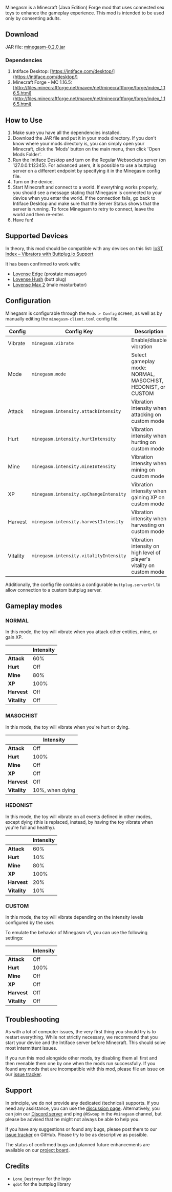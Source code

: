 Minegasm is a Minecraft (Java Edition) Forge mod that uses connected sex toys to enhance the gameplay experience. This mod is intended to be used only by consenting adults.

## Download
JAR file: [minegasm-0.2.0.jar](https://github.com/RainbowVille/minegasm/releases/download/v0.2.0/minegasm-0.2.0.jar)

### Dependencies
1. Intiface Desktop: [https://intiface.com/desktop/](https://intiface.com/desktop/)
2. Minecraft Forge - MC 1.16.5: [http://files.minecraftforge.net/maven/net/minecraftforge/forge/index_1.16.5.html](http://files.minecraftforge.net/maven/net/minecraftforge/forge/index_1.16.5.html)

## How to Use
1. Make sure you have all the dependencies installed.
2. Download the JAR file and put it in your mods directory. If you don't know where your mods directory is, you can simply open your Minecraft, click the 'Mods' button on the main menu, then click 'Open Mods Folder'.
3. Run the Intiface Desktop and turn on the Regular Websockets server (on 127.0.0.1:12345). For advanced users, it is possible to use a buttplug server on a different endpoint by specifying it in the Minegasm config file.
4. Turn on the device.
5. Start Minecraft and connect to a world. If everything works properly, you should see a message stating that Minegasm is connected to your device when you enter the world. If the connection fails, go back to Intiface Desktop and make sure that the Server Status shows that the server is running. To force Minegasm to retry to connect, leave the world and then re-enter.
6. Have fun!

## Supported Devices
In theory, this mod should be compatible with any devices on this list: [IoST Index – Vibrators with Buttplug.io Support](https://iostindex.com/?filter0ButtplugSupport=4&filter1Features=OutputsVibrators)

It has been confirmed to work with:
- [Lovense Edge](https://www.lovense.com/r/qvl9jn) (prostate massager)
- [Lovense Hush](https://www.lovense.com/r/zrzb5e) (butt plug)
- [Lovense Max 2](https://www.lovense.com/r/n4x2bh) (male masturbator)

## Configuration
Minegasm is configurable through the `Mods > Config` screen, as well as by manually editing the `minegasm-client.toml` config file.

| Config   | Config Key                             | Description                                                           | Version |
| -------- | -------------------------------------- | --------------------------------------------------------------------- | ------- |
| Vibrate  | `minegasm.vibrate`                     | Enable/disable vibration                                              | 0.2+    |
| Mode     | `minegasm.mode`                        | Select gameplay mode: NORMAL, MASOCHIST, HEDONIST, or CUSTOM          | 0.2+    |
| Attack   | `minegasm.intensity.attackIntensity`   | Vibration intensity when attacking on custom mode                     | 0.2+    |
| Hurt     | `minegasm.intensity.hurtIntensity`     | Vibration intensity when hurting on custom mode                       | 0.2+    |
| Mine     | `minegasm.intensity.mineIntensity`     | Vibration intensity when mining on custom mode                        | 0.2+    |
| XP       | `minegasm.intensity.xpChangeIntensity` | Vibration intensity when gaining XP on custom mode                    | 0.2+    |
| Harvest  | `minegasm.intensity.harvestIntensity`  | Vibration intensity when harvesting on custom mode                    | 0.2+    |
| Vitality | `minegasm.intensity.vitalityIntensity` | Vibration intensity on high level of player's vitality on custom mode | 0.2+    |

Additionally, the config file contains a configurable `buttplug.serverUrl` to allow connection to a custom buttplug server.

## Gameplay modes
### NORMAL
In this mode, the toy will vibrate when you attack other entities, mine, or gain XP.

|              | Intensity |
| ------------ | --------- |
| **Attack**   | 60%       |
| **Hurt**     | Off       |
| **Mine**     | 80%       |
| **XP**       | 100%      |
| **Harvest**  | Off       |
| **Vitality** | Off       |

### MASOCHIST
In this mode, the toy will vibrate when you're hurt or dying.

|              | Intensity |
| ------------ | --------- |
| **Attack**   | Off       |
| **Hurt**     | 100%      |
| **Mine**     | Off       |
| **XP**       | Off       |
| **Harvest**  | Off       |
| **Vitality** | 10%, when dying |

### HEDONIST
In this mode, the toy will vibrate on all events defined in other modes, except dying (this is replaced, instead, by having the toy vibrate when you're full and healthy).

|              | Intensity |
| ------------ | --------- |
| **Attack**   | 60%       |
| **Hurt**     | 10%       |
| **Mine**     | 80%       |
| **XP**       | 100%      |
| **Harvest**  | 20%       |
| **Vitality** | 10%       |

### CUSTOM
In this mode, the toy will vibrate depending on the intensity levels configured by the user.

To emulate the behavior of Minegasm v1, you can use the following settings:

|              | Intensity |
| ------------ | --------- |
| **Attack**   | Off       |
| **Hurt**     | 100%      |
| **Mine**     | Off       |
| **XP**       | Off       |
| **Harvest**  | Off       |
| **Vitality** | Off       |

## Troubleshooting
As with a lot of computer issues, the very first thing you should try is to restart everything. While not strictly necessary, we recommend that you start your device and the Intiface server before Minecraft. This should solve most intermittent issues.

If you run this mod alongside other mods, try disabling them all first and then reenable them one by one when the mods run successfully. If you found any mods that are incompatible with this mod, please file an issue on our [issue tracker](https://github.com/RainbowVille/minegasm/issues).

## Support
In principle, we do not provide any dedicated (technical) supports. If you need any assistance, you can use the [discussion page](https://github.com/RainbowVille/minegasm/discussions). Alternatively, you can join our [Discord server](https://discord.gg/Kc7ueWC) and ping `@RSwoop` in the `#minegasm` channel, but please be advised that he might not always be able to help you.

If you have any suggestions or found any bugs, please post them to our [issue tracker](https://github.com/RainbowVille/minegasm/issues) on GitHub. Please try to be as descriptive as possible.

The status of confirmed bugs and planned future enhancements are available on our [project board](https://github.com/RainbowVille/minegasm/projects/1).

## Credits
- `Lone_Destroyer` for the logo
- `qdot` for the buttplug library
